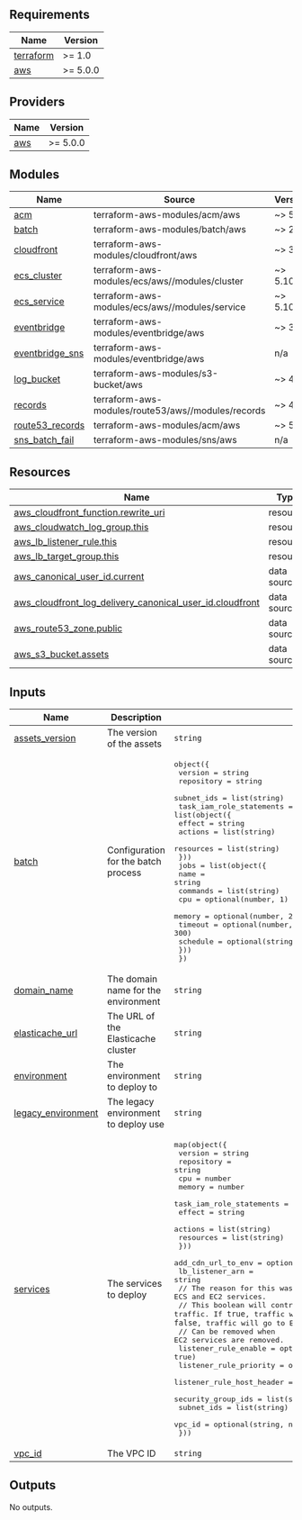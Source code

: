 <!-- BEGIN_TF_DOCS -->

## Requirements

| Name                                                                     | Version  |
| ------------------------------------------------------------------------ | -------- |
| <a name="requirement_terraform"></a> [terraform](#requirement_terraform) | >= 1.0   |
| <a name="requirement_aws"></a> [aws](#requirement_aws)                   | >= 5.0.0 |

## Providers

| Name                                             | Version  |
| ------------------------------------------------ | -------- |
| <a name="provider_aws"></a> [aws](#provider_aws) | >= 5.0.0 |

## Modules

| Name                                                                             | Source                                             | Version |
| -------------------------------------------------------------------------------- | -------------------------------------------------- | ------- |
| <a name="module_acm"></a> [acm](#module_acm)                                     | terraform-aws-modules/acm/aws                      | ~> 5.0  |
| <a name="module_batch"></a> [batch](#module_batch)                               | terraform-aws-modules/batch/aws                    | ~> 2.0  |
| <a name="module_cloudfront"></a> [cloudfront](#module_cloudfront)                | terraform-aws-modules/cloudfront/aws               | ~> 3.4  |
| <a name="module_ecs_cluster"></a> [ecs_cluster](#module_ecs_cluster)             | terraform-aws-modules/ecs/aws//modules/cluster     | ~> 5.10 |
| <a name="module_ecs_service"></a> [ecs_service](#module_ecs_service)             | terraform-aws-modules/ecs/aws//modules/service     | ~> 5.10 |
| <a name="module_eventbridge"></a> [eventbridge](#module_eventbridge)             | terraform-aws-modules/eventbridge/aws              | ~> 3.7  |
| <a name="module_eventbridge_sns"></a> [eventbridge_sns](#module_eventbridge_sns) | terraform-aws-modules/eventbridge/aws              | n/a     |
| <a name="module_log_bucket"></a> [log_bucket](#module_log_bucket)                | terraform-aws-modules/s3-bucket/aws                | ~> 4.0  |
| <a name="module_records"></a> [records](#module_records)                         | terraform-aws-modules/route53/aws//modules/records | ~> 4.0  |
| <a name="module_route53_records"></a> [route53_records](#module_route53_records) | terraform-aws-modules/acm/aws                      | ~> 5.0  |
| <a name="module_sns_batch_fail"></a> [sns_batch_fail](#module_sns_batch_fail)    | terraform-aws-modules/sns/aws                      | n/a     |

## Resources

| Name                                                                                                                                                                                 | Type        |
| ------------------------------------------------------------------------------------------------------------------------------------------------------------------------------------ | ----------- |
| [aws_cloudfront_function.rewrite_uri](https://registry.terraform.io/providers/hashicorp/aws/latest/docs/resources/cloudfront_function)                                               | resource    |
| [aws_cloudwatch_log_group.this](https://registry.terraform.io/providers/hashicorp/aws/latest/docs/resources/cloudwatch_log_group)                                                    | resource    |
| [aws_lb_listener_rule.this](https://registry.terraform.io/providers/hashicorp/aws/latest/docs/resources/lb_listener_rule)                                                            | resource    |
| [aws_lb_target_group.this](https://registry.terraform.io/providers/hashicorp/aws/latest/docs/resources/lb_target_group)                                                              | resource    |
| [aws_canonical_user_id.current](https://registry.terraform.io/providers/hashicorp/aws/latest/docs/data-sources/canonical_user_id)                                                    | data source |
| [aws_cloudfront_log_delivery_canonical_user_id.cloudfront](https://registry.terraform.io/providers/hashicorp/aws/latest/docs/data-sources/cloudfront_log_delivery_canonical_user_id) | data source |
| [aws_route53_zone.public](https://registry.terraform.io/providers/hashicorp/aws/latest/docs/data-sources/route53_zone)                                                               | data source |
| [aws_s3_bucket.assets](https://registry.terraform.io/providers/hashicorp/aws/latest/docs/data-sources/s3_bucket)                                                                     | data source |

## Inputs

| Name                                                                                    | Description                          | Type                                                                                                                                                                                                                                                                                                                                                                                                                                                                                                                                                                                                                                                                                                                                                                                                                                                                                          | Default | Required |
| --------------------------------------------------------------------------------------- | ------------------------------------ | --------------------------------------------------------------------------------------------------------------------------------------------------------------------------------------------------------------------------------------------------------------------------------------------------------------------------------------------------------------------------------------------------------------------------------------------------------------------------------------------------------------------------------------------------------------------------------------------------------------------------------------------------------------------------------------------------------------------------------------------------------------------------------------------------------------------------------------------------------------------------------------------- | ------- | :------: |
| <a name="input_assets_version"></a> [assets_version](#input_assets_version)             | The version of the assets            | `string`                                                                                                                                                                                                                                                                                                                                                                                                                                                                                                                                                                                                                                                                                                                                                                                                                                                                                      | n/a     |   yes    |
| <a name="input_batch"></a> [batch](#input_batch)                                        | Configuration for the batch process  | <pre>object({<br/> version = string<br/> repository = string<br/> subnet_ids = list(string)<br/> task_iam_role_statements = list(object({<br/> effect = string<br/> actions = list(string)<br/> resources = list(string)<br/> }))<br/> jobs = list(object({<br/> name = string<br/> commands = list(string)<br/> cpu = optional(number, 1)<br/> memory = optional(number, 2048)<br/> timeout = optional(number, 300)<br/> schedule = optional(string, "")<br/> }))<br/> })</pre>                                                                                                                                                                                                                                                                                                                                                                                                              | n/a     |   yes    |
| <a name="input_domain_name"></a> [domain_name](#input_domain_name)                      | The domain name for the environment  | `string`                                                                                                                                                                                                                                                                                                                                                                                                                                                                                                                                                                                                                                                                                                                                                                                                                                                                                      | n/a     |   yes    |
| <a name="input_elasticache_url"></a> [elasticache_url](#input_elasticache_url)          | The URL of the Elasticache cluster   | `string`                                                                                                                                                                                                                                                                                                                                                                                                                                                                                                                                                                                                                                                                                                                                                                                                                                                                                      | n/a     |   yes    |
| <a name="input_environment"></a> [environment](#input_environment)                      | The environment to deploy to         | `string`                                                                                                                                                                                                                                                                                                                                                                                                                                                                                                                                                                                                                                                                                                                                                                                                                                                                                      | n/a     |   yes    |
| <a name="input_legacy_environment"></a> [legacy_environment](#input_legacy_environment) | The legacy environment to deploy use | `string`                                                                                                                                                                                                                                                                                                                                                                                                                                                                                                                                                                                                                                                                                                                                                                                                                                                                                      | n/a     |   yes    |
| <a name="input_services"></a> [services](#input_services)                               | The services to deploy               | <pre>map(object({<br/> version = string<br/> repository = string<br/> cpu = number<br/> memory = number<br/> task_iam_role_statements = list(object({<br/> effect = string<br/> actions = list(string)<br/> resources = list(string)<br/> }))<br/> add_cdn_url_to_env = optional(bool, false)<br/> lb_listener_arn = string<br/> // The reason for this was to enable the parallel running of ECS and EC2 services.<br/> // This boolean will control the flow of traffic. If `true`, traffic will go to ECS. If `false`, traffic will go to EC2.<br/> // Can be removed when EC2 services are removed.<br/> listener_rule_enable = optional(bool, true)<br/> listener_rule_priority = optional(number, 10)<br/> listener_rule_host_header = optional(string, "\*")<br/> security_group_ids = list(string)<br/> subnet_ids = list(string)<br/> vpc_id = optional(string, null)<br/> }))</pre> | `{}`    |    no    |
| <a name="input_vpc_id"></a> [vpc_id](#input_vpc_id)                                     | The VPC ID                           | `string`                                                                                                                                                                                                                                                                                                                                                                                                                                                                                                                                                                                                                                                                                                                                                                                                                                                                                      | n/a     |   yes    |

## Outputs

No outputs.

<!-- END_TF_DOCS -->
